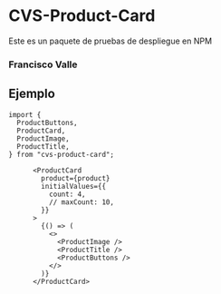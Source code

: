 # CVS-Product-Card

Este es un paquete de pruebas de despliegue en NPM

### Francisco Valle

## Ejemplo

```
import {
  ProductButtons,
  ProductCard,
  ProductImage,
  ProductTitle,
} from "cvs-product-card";
```

```
      <ProductCard
        product={product}
        initialValues={{
          count: 4,
          // maxCount: 10,
        }}
      >
        {() => (
          <>
            <ProductImage />
            <ProductTitle />
            <ProductButtons />
          </>
        )}
      </ProductCard>
```
